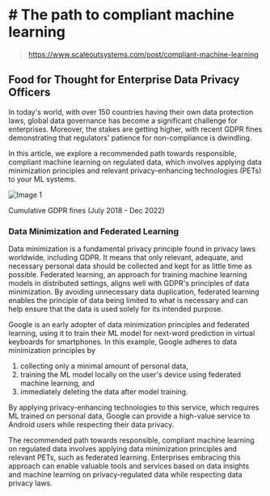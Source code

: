 ﻿# # The path to compliant machine learning

> https://www.scaleoutsystems.com/post/compliant-machine-learning

Food for Thought for Enterprise Data Privacy Officers
-----------------------------------------------------

In today's world, with over 150 countries having their own data protection laws, global data governance has become a significant challenge for enterprises. Moreover, the stakes are getting higher, with recent GDPR fines demonstrating that regulators' patience for non-compliance is dwindling.

In this article, we explore a recommended path towards responsible, compliant machine learning on regulated data, which involves applying data minimization principles and relevant privacy-enhancing technologies (PETs) to your ML systems.

![Image 1](https://cdn.prod.website-files.com/65b2c538561625e62bd16a2a/65bbe58ab205f824baded193_64271512fe83fe7b76ebfa1e_fines.jpeg)

Cumulative GDPR fines (July 2018 - Dec 2022)

### Data Minimization and Federated Learning
Data minimization is a fundamental privacy principle found in privacy laws worldwide, including GDPR. It means that only relevant, adequate, and necessary personal data should be collected and kept for as little time as possible. Federated learning, an approach for training machine learning models in distributed settings, aligns well with GDPR's principles of data minimization. By avoiding unnecessary data duplication, federated learning enables the principle of data being limited to what is necessary and can help ensure that the data is used solely for its intended purpose.

Google is an early adopter of data minimization principles and federated learning, using it to train their ML model for next-word prediction in virtual keyboards for smartphones. In this example, Google adheres to data minimization principles by

1.  collecting only a minimal amount of personal data,
2.  training the ML model locally on the user's device using federated machine learning, and
3.  immediately deleting the data after model training.

By applying privacy-enhancing technologies to this service, which requires ML trained on personal data, Google can provide a high-value service to Android users while respecting their data privacy.

The recommended path towards responsible, compliant machine learning on regulated data involves applying data minimization principles and relevant PETs, such as federated learning. Enterprises embracing this approach can enable valuable tools and services based on data insights and machine learning on privacy-regulated data while respecting data privacy laws.
